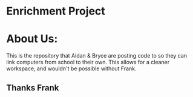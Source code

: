 # Enrichment Project



# About Us:
This is the repository that Aidan & Bryce are posting code to so they can link computers from school to their own. This allows for a cleaner workspace, and wouldn't be possible without Frank. 

## Thanks Frank
